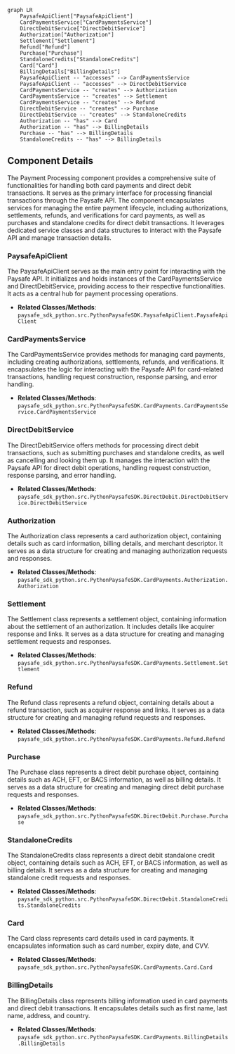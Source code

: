 ```mermaid
graph LR
    PaysafeApiClient["PaysafeApiClient"]
    CardPaymentsService["CardPaymentsService"]
    DirectDebitService["DirectDebitService"]
    Authorization["Authorization"]
    Settlement["Settlement"]
    Refund["Refund"]
    Purchase["Purchase"]
    StandaloneCredits["StandaloneCredits"]
    Card["Card"]
    BillingDetails["BillingDetails"]
    PaysafeApiClient -- "accesses" --> CardPaymentsService
    PaysafeApiClient -- "accesses" --> DirectDebitService
    CardPaymentsService -- "creates" --> Authorization
    CardPaymentsService -- "creates" --> Settlement
    CardPaymentsService -- "creates" --> Refund
    DirectDebitService -- "creates" --> Purchase
    DirectDebitService -- "creates" --> StandaloneCredits
    Authorization -- "has" --> Card
    Authorization -- "has" --> BillingDetails
    Purchase -- "has" --> BillingDetails
    StandaloneCredits -- "has" --> BillingDetails
```

## Component Details

The Payment Processing component provides a comprehensive suite of functionalities for handling both card payments and direct debit transactions. It serves as the primary interface for processing financial transactions through the Paysafe API. The component encapsulates services for managing the entire payment lifecycle, including authorizations, settlements, refunds, and verifications for card payments, as well as purchases and standalone credits for direct debit transactions. It leverages dedicated service classes and data structures to interact with the Paysafe API and manage transaction details.

### PaysafeApiClient
The PaysafeApiClient serves as the main entry point for interacting with the Paysafe API. It initializes and holds instances of the CardPaymentsService and DirectDebitService, providing access to their respective functionalities. It acts as a central hub for payment processing operations.
- **Related Classes/Methods**: `paysafe_sdk_python.src.PythonPaysafeSDK.PaysafeApiClient.PaysafeApiClient`

### CardPaymentsService
The CardPaymentsService provides methods for managing card payments, including creating authorizations, settlements, refunds, and verifications. It encapsulates the logic for interacting with the Paysafe API for card-related transactions, handling request construction, response parsing, and error handling.
- **Related Classes/Methods**: `paysafe_sdk_python.src.PythonPaysafeSDK.CardPayments.CardPaymentsService.CardPaymentsService`

### DirectDebitService
The DirectDebitService offers methods for processing direct debit transactions, such as submitting purchases and standalone credits, as well as cancelling and looking them up. It manages the interaction with the Paysafe API for direct debit operations, handling request construction, response parsing, and error handling.
- **Related Classes/Methods**: `paysafe_sdk_python.src.PythonPaysafeSDK.DirectDebit.DirectDebitService.DirectDebitService`

### Authorization
The Authorization class represents a card authorization object, containing details such as card information, billing details, and merchant descriptor. It serves as a data structure for creating and managing authorization requests and responses.
- **Related Classes/Methods**: `paysafe_sdk_python.src.PythonPaysafeSDK.CardPayments.Authorization.Authorization`

### Settlement
The Settlement class represents a settlement object, containing information about the settlement of an authorization. It includes details like acquirer response and links. It serves as a data structure for creating and managing settlement requests and responses.
- **Related Classes/Methods**: `paysafe_sdk_python.src.PythonPaysafeSDK.CardPayments.Settlement.Settlement`

### Refund
The Refund class represents a refund object, containing details about a refund transaction, such as acquirer response and links. It serves as a data structure for creating and managing refund requests and responses.
- **Related Classes/Methods**: `paysafe_sdk_python.src.PythonPaysafeSDK.CardPayments.Refund.Refund`

### Purchase
The Purchase class represents a direct debit purchase object, containing details such as ACH, EFT, or BACS information, as well as billing details. It serves as a data structure for creating and managing direct debit purchase requests and responses.
- **Related Classes/Methods**: `paysafe_sdk_python.src.PythonPaysafeSDK.DirectDebit.Purchase.Purchase`

### StandaloneCredits
The StandaloneCredits class represents a direct debit standalone credit object, containing details such as ACH, EFT, or BACS information, as well as billing details. It serves as a data structure for creating and managing standalone credit requests and responses.
- **Related Classes/Methods**: `paysafe_sdk_python.src.PythonPaysafeSDK.DirectDebit.StandaloneCredits.StandaloneCredits`

### Card
The Card class represents card details used in card payments. It encapsulates information such as card number, expiry date, and CVV.
- **Related Classes/Methods**: `paysafe_sdk_python.src.PythonPaysafeSDK.CardPayments.Card.Card`

### BillingDetails
The BillingDetails class represents billing information used in card payments and direct debit transactions. It encapsulates details such as first name, last name, address, and country.
- **Related Classes/Methods**: `paysafe_sdk_python.src.PythonPaysafeSDK.CardPayments.BillingDetails.BillingDetails`
